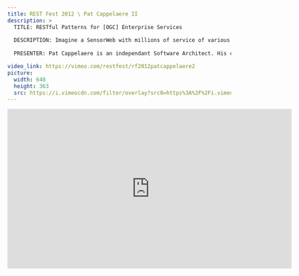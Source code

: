 ```yaml
---
title: REST Fest 2012 \ Pat Cappelaere II
description: >
  TITLE: RESTful Patterns for [OGC] Enterprise Services
  
  DESCRIPTION: Imagine a SensorWeb with millions of service of various types that could be accessed by humans or automatically by machines over the web…sensor gauges in Namibia connected to forecasting models in the US and earth-orbiting satellites ready to image the upcoming flood on-demand. What architectural patterns may be required of these services to meet the challenge? Based on many observed best practices, which ones may need to be instituted for seamless interoperability over time? The Open Geospatial Consortium has defined a multitude of standardized services. Over the last 25 years, those standards have evolved from a REST/RPC style to SOAP and a newer binding style is now being considered. This presentation will focus on some of the contemplated best practices that could be used to define a policy for a REST/Hypermedia API to be used at this enterprise level.
  
  PRESENTER: Pat Cappelaere is an independant Software Architect. His current work involves the development of the NASA SensorWeb, which provides seamless access to satellites and automatically generated products. Pat is also chairing the Open Geospatial Consortium "RESTFul Services Policy" Standards Working Group. He has been involved with many open source projects including Community Mapbuilder, Rools, and now RIP.

video_link: https://vimeo.com/restfest/rf2012patcappelaere2
picture:
  width: 640
  height: 363
  src: https://i.vimeocdn.com/filter/overlay?src0=https%3A%2F%2Fi.vimeocdn.com%2Fvideo%2F342322178_640x363.jpg&src1=http%3A%2F%2Ff.vimeocdn.com%2Fp%2Fimages%2Fcrawler_play.png
---
```

<iframe src="https://player.vimeo.com/video/49609650?title=0&byline=0&portrait=0&badge=0&autopause=0&player_id=0" width="640" height="360" frameborder="0" title="REST Fest 2012 \ Pat Cappelaere II" webkitallowfullscreen mozallowfullscreen allowfullscreen></iframe>